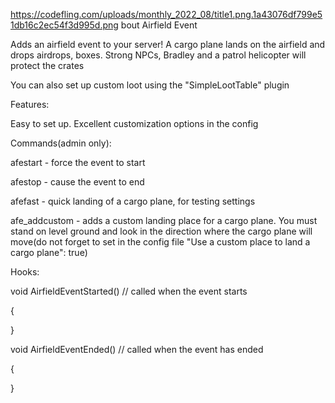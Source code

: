 https://codefling.com/uploads/monthly_2022_08/title1.png.1a43076df799e51db16c2ec54f3d995d.png
bout Airfield Event

Adds an airfield event to your server! A cargo plane lands on the airfield and drops airdrops, boxes. Strong NPCs, Bradley and a patrol helicopter will protect the crates

You can also set up custom loot using the "SimpleLootTable" plugin


Features:

Easy to set up. Excellent customization options in the config

Commands(admin only):

afestart -  force the event to start

afestop - cause the event to end

afefast -  quick landing of a cargo plane, for testing settings

afe_addcustom -  adds a custom landing place for a cargo plane. You must stand on level ground and look in the direction where the cargo plane will move(do not forget to set in the config file "Use a custom place to land a cargo plane": true)

Hooks:

 

void AirfieldEventStarted() // called when the event starts

{

}

void AirfieldEventEnded() // called when the event has ended

{

} 
